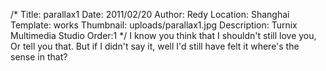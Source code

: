 /*
Title: parallax1
Date: 2011/02/20
Author: Redy
Location: Shanghai
Template: works
Thumbnail: uploads/parallax1.jpg
Description: Turnix Multimedia Studio
Order:1
*/
I know you think that I shouldn't still love you,
Or tell you that.
But if I didn't say it, well I'd still have felt it
where's the sense in that?

